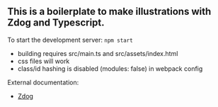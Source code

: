 ## This is a boilerplate to make illustrations with Zdog and Typescript.

To start the development server: `npm start`

- building requires src/main.ts and src/assets/index.html
- css files will work
- class/id hashing is disabled (modules: false) in webpack config

External documentation:

- [Zdog](https://zzz.dog)
